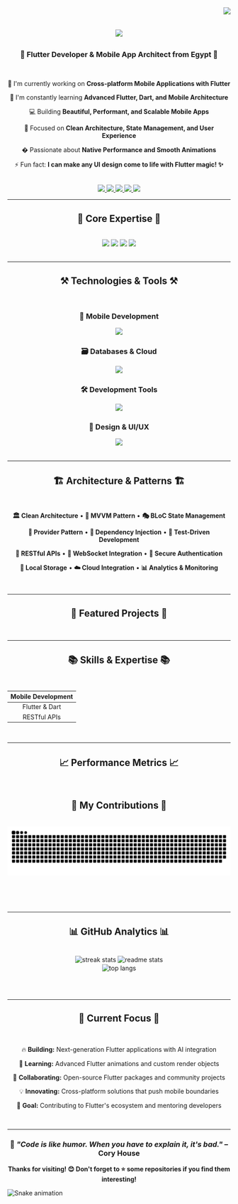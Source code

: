 <img align="right" src="https://visitor-badge.laobi.icu/badge?page_id=mahmoudasal.mahmoudasal" />

<h1 align="center">
    <img src="https://readme-typing-svg.herokuapp.com/?font=Righteous&size=35&center=true&vCenter=true&width=500&height=70&duration=4000&lines=Hi+There!+👋;+I'm+Mahmoud+Asal!;" />
</h1>

<h3 align="center">🚀 Flutter Developer & Mobile App Architect from Egypt 📱</h3>

<br/>

<div align="center">
 
 🔭 I'm currently working on **Cross-platform Mobile Applications with Flutter**
 
 🌱 I'm constantly learning **Advanced Flutter, Dart, and Mobile Architecture**
 
 💻 Building **Beautiful, Performant, and Scalable Mobile Apps**
 
 🎯 Focused on **Clean Architecture, State Management, and User Experience**
 
 � Passionate about **Native Performance and Smooth Animations**

 ⚡ Fun fact: **I can make any UI design come to life with Flutter magic! ✨**
 
</div>

<br/>

<div align="center"> 
  <a href="mailto:mahmoudasal@gmail.com">
    <img src="https://img.shields.io/badge/Gmail-333333?style=for-the-badge&logo=gmail&logoColor=red" />
  </a>
  <a href="https://linkedin.com/in/mahmoudasal" target="_blank">
    <img src="https://img.shields.io/badge/LinkedIn-0077B5?style=for-the-badge&logo=linkedin&logoColor=white" target="_blank" />
  </a>
  <a href="https://github.com/mahmoudasal" target="_blank">
    <img src="https://img.shields.io/badge/GitHub-100000?style=for-the-badge&logo=github&logoColor=white" target="_blank" />
  </a>
  <a href="https://stackoverflow.com/users/your-id" target="_blank">
    <img src="https://img.shields.io/badge/Stack%20Overflow-FE7A16?style=for-the-badge&logo=stack-overflow&logoColor=white" target="_blank" />
  </a>
  <a href="https://medium.com/@mahmoudasal" target="_blank">
    <img src="https://img.shields.io/badge/Medium-12100E?style=for-the-badge&logo=medium&logoColor=white" target="_blank" />
  </a>
</div>

<hr/>

<h2 align="center">🎯 Core Expertise 🎯</h2>
<br/>
<div align="center">
    <img src="https://img.shields.io/badge/Flutter-02569B?style=for-the-badge&logo=flutter&logoColor=white" />
    <img src="https://img.shields.io/badge/Dart-0175C2?style=for-the-badge&logo=dart&logoColor=white" />
    <img src="https://img.shields.io/badge/Android-3DDC84?style=for-the-badge&logo=android&logoColor=white" />
    <img src="https://img.shields.io/badge/iOS-000000?style=for-the-badge&logo=ios&logoColor=white" />
</div>

<br/>
<hr/>
 
<h2 align="center">⚒️ Technologies & Tools ⚒️</h2>
<br/>

<h3 align="center">📱 Mobile Development</h3>
<div align="center">
    <img src="https://skillicons.dev/icons?i=flutter,dart" />
</div>


<h3 align="center">🗃️ Databases & Cloud</h3>
<div align="center">
    <img src="https://skillicons.dev/icons?i=firebase,mysql" />
</div>


<h3 align="center">🛠️ Development Tools</h3>
<div align="center">
    <img src="https://skillicons.dev/icons?i=vscode,androidstudio,xcode,git,github,gitlab" />
</div>

<h3 align="center">🎨 Design & UI/UX</h3>
<div align="center">
    <img src="https://skillicons.dev/icons?i=figma,ps,ai,html,css,js" />
</div>

<br/>
<hr/>

<h2 align="center">🏗️ Architecture & Patterns 🏗️</h2>
<br/>
<div align="center">
    
**🏛️ Clean Architecture** • **🔄 MVVM Pattern** • **🎭 BLoC State Management**
    
**🧩 Provider Pattern** • **🔗 Dependency Injection** • **🧪 Test-Driven Development**
    
**📡 RESTful APIs** • **🔌 WebSocket Integration** • **🔐 Secure Authentication**
    
**💾 Local Storage** • **☁️ Cloud Integration** • **📊 Analytics & Monitoring**

</div>

<br/>
<hr/>

<h2 align="center">🚀 Featured Projects 🚀</h2>
<br/>

<hr/>


<h2 align="center">📚 Skills & Expertise 📚</h2>
<br/>

<div align="center">

| **Mobile Development** |
|:---:|
| Flutter & Dart |
| RESTful APIs |
</div>

<br/>
<hr/>

<h2 align="center">📈 Performance Metrics 📈</h2>
<br/>


<div align="center">
  <h2>🐍 My Contributions 🐍</h2>
  <br>
  <img alt="snake eating my contributions" src="https://raw.githubusercontent.com/salesp07/salesp07/output/github-contribution-grid-snake.svg" />
  
  <br/><br/><br/>
</div>

<hr/>

<h2 align="center">📊 GitHub Analytics 📊</h2>
<br/>

<div align="center">
  <img width="390" src="https://github-readme-streak-stats-salesp07.vercel.app/?user=mahmoudasal&count_private=true&theme=react&border_radius=10" alt="streak stats"/>
  <img width="390" src="https://github-readme-stats-salesp07.vercel.app/api?username=mahmoudasal&count_private=true&show_icons=true&theme=react&rank_icon=github&border_radius=10" alt="readme stats" />
  <br/>
  <img width="325" align="center" src="https://github-readme-stats-salesp07.vercel.app/api/top-langs/?username=mahmoudasal&hide=HTML&langs_count=8&layout=compact&theme=react&border_radius=10&size_weight=0.5&count_weight=0.5&exclude_repo=github-readme-stats" alt="top langs" />
</div>

<br/><br/>

<hr/>

<h2 align="center">🎯 Current Focus 🎯</h2>
<br/>

<div align="center">
    
🔥 **Building:** Next-generation Flutter applications with AI integration
    
📖 **Learning:** Advanced Flutter animations and custom render objects
    
🤝 **Collaborating:** Open-source Flutter packages and community projects
    
💡 **Innovating:** Cross-platform solutions that push mobile boundaries
    
🎯 **Goal:** Contributing to Flutter's ecosystem and mentoring developers

</div>

<br/>

---

<div align="center">
    
### 💭 *"Code is like humor. When you have to explain it, it's bad."* – Cory House

**Thanks for visiting! 😊 Don't forget to ⭐ some repositories if you find them interesting!**

</div>

<img src="https://raw.githubusercontent.com/mahmoudasal/mahmoudasal/output/github-contribution-grid-snake.svg" alt="Snake animation" />

